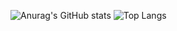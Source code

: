 
![Anurag's GitHub stats](https://github-readme-stats.vercel.app/api?username=htetpyie&show_icons=true&theme=github_dark)
![Top Langs](https://github-readme-stats.vercel.app/api/top-langs/?username=htetpyie&hide=css,html&layout=compact&theme=github_dark)

<!---
htetpyie/htetpyie is a ✨ special ✨ repository because its `README.md` (this file) appears on your GitHub profile.
You can click the Preview link to take a look at your changes.
--->
